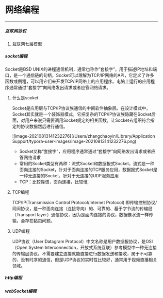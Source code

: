 # 网络编程

------

##### 互联网协议

1. 互联网七层模型

##### socket编程

Socket是BSD UNIX的进程通信机制，通常也称作”套接字”，用于描述IP地址和端口，是一个通信链的句柄。Socket可以理解为TCP/IP网络的API，它定义了许多函数或例程，可以用它们来开发TCP/IP网络上的应用程序。电脑上运行的应用程序通常通过”套接字”向网络发出请求或者应答网络请求。

1. 什么是scoket

   Socket是应用层与TCP/IP协议族通信的中间软件抽象层。在设计模式中，Socket其实就是一个装饰器模式，它把复杂的TCP/IP协议族隐藏在Socket后面，对用户来说只需要调用Socket规定的相关函数，让Socket去组织符合指定的协议数据然后进行通信。

   ![image-20210813141232276](/Users/zhangchaoyin/Library/Application Support/typora-user-images/image-20210813141232276.png)

   - Socket又称“套接字”，应用程序通常通过“套接字”向网络发出请求或者应答网络请求
   - 常用的Socket类型有两种：流式Socket和数据报式Socket，流式是一种面向连接的Socket，针对于面向连接的TCP服务应用，数据报式Socket是一种无连接的Socket，针对于无连接的UDP服务应用
   - TCP：比较靠谱，面向连接，比较慢,

2. TCP编程

   TCP/IP(Transmission Control Protocol/Internet Protocol) 即传输控制协议/网间协议，是一种面向连接（连接导向）的、可靠的、基于字节流的传输层（Transport layer）通信协议，因为是面向连接的协议，数据像水流一样传输，会存在黏包问题。

3. UDP编程

   UDP协议（User Datagram Protocol）中文名称是用户数据报协议，是OSI（Open System Interconnection，开放式系统互联）参考模型中一种无连接的传输层协议，不需要建立连接就能直接进行数据发送和接收，属于不可靠的、没有时序的通信，但是UDP协议的实时性比较好，通常用于视频直播相关领域。

##### http编程

##### webSocket编程

